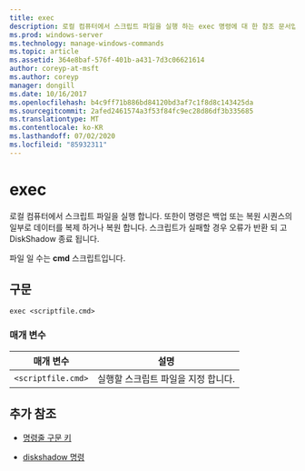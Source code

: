 ```yaml
---
title: exec
description: 로컬 컴퓨터에서 스크립트 파일을 실행 하는 exec 명령에 대 한 참조 문서입니다.
ms.prod: windows-server
ms.technology: manage-windows-commands
ms.topic: article
ms.assetid: 364e8baf-576f-401b-a431-7d3c06621614
author: coreyp-at-msft
ms.author: coreyp
manager: dongill
ms.date: 10/16/2017
ms.openlocfilehash: b4c9ff71b886bd84120bd3af7c1f8d8c143425da
ms.sourcegitcommit: 2afed2461574a3f53f84fc9ec28d86df3b335685
ms.translationtype: MT
ms.contentlocale: ko-KR
ms.lasthandoff: 07/02/2020
ms.locfileid: "85932311"
---
```

# <a name="exec"></a>exec

로컬 컴퓨터에서 스크립트 파일을 실행 합니다. 또한이 명령은 백업 또는 복원 시퀀스의 일부로 데이터를 복제 하거나 복원 합니다. 스크립트가 실패할 경우 오류가 반환 되 고 DiskShadow 종료 됩니다.

파일 일 수는 **cmd** 스크립트입니다.

## <a name="syntax"></a>구문

```
exec <scriptfile.cmd>
```

### <a name="parameters"></a>매개 변수

| 매개 변수 | 설명 |
| --------- | ----------- |
| `<scriptfile.cmd>` | 실행할 스크립트 파일을 지정 합니다. |

## <a name="additional-references"></a>추가 참조

- [명령줄 구문 키](command-line-syntax-key.md)

- [diskshadow 명령](diskshadow.md)
